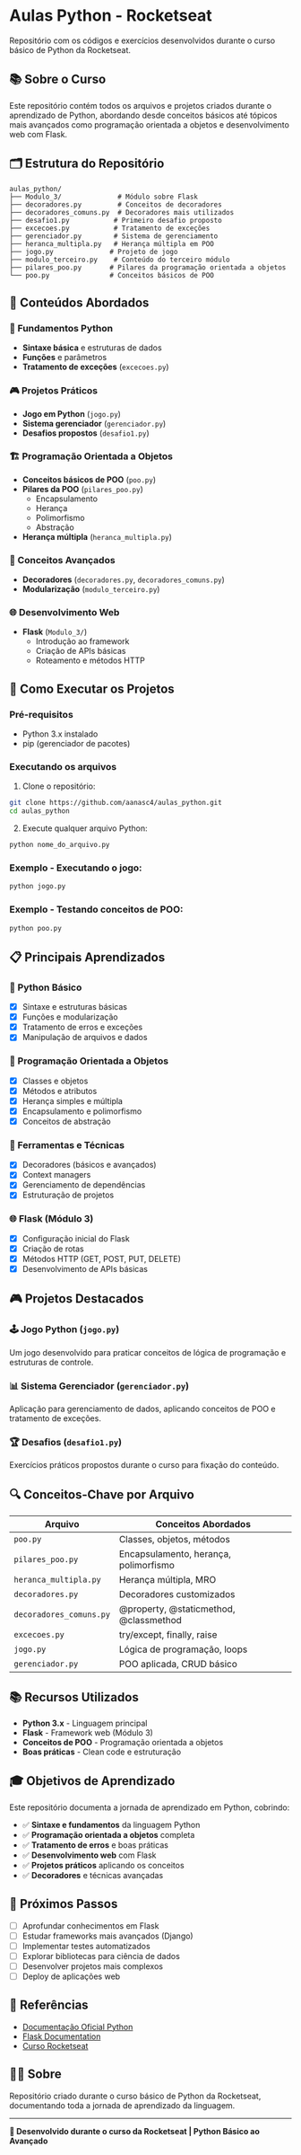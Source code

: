# Aulas Python - Rocketseat

Repositório com os códigos e exercícios desenvolvidos durante o curso básico de Python da Rocketseat.

## 📚 Sobre o Curso

Este repositório contém todos os arquivos e projetos criados durante o aprendizado de Python, abordando desde conceitos básicos até tópicos mais avançados como programação orientada a objetos e desenvolvimento web com Flask.

## 🗂️ Estrutura do Repositório

```
aulas_python/
├── Modulo_3/              # Módulo sobre Flask
├── decoradores.py         # Conceitos de decoradores
├── decoradores_comuns.py  # Decoradores mais utilizados
├── desafio1.py           # Primeiro desafio proposto
├── excecoes.py           # Tratamento de exceções
├── gerenciador.py        # Sistema de gerenciamento
├── heranca_multipla.py   # Herança múltipla em POO
├── jogo.py              # Projeto de jogo
├── modulo_terceiro.py    # Conteúdo do terceiro módulo
├── pilares_poo.py       # Pilares da programação orientada a objetos
└── poo.py               # Conceitos básicos de POO
```

## 📖 Conteúdos Abordados

### 🎯 Fundamentos Python
- **Sintaxe básica** e estruturas de dados
- **Funções** e parâmetros
- **Tratamento de exceções** (`excecoes.py`)

### 🎮 Projetos Práticos
- **Jogo em Python** (`jogo.py`)
- **Sistema gerenciador** (`gerenciador.py`)
- **Desafios propostos** (`desafio1.py`)

### 🏗️ Programação Orientada a Objetos
- **Conceitos básicos de POO** (`poo.py`)
- **Pilares da POO** (`pilares_poo.py`)
  - Encapsulamento
  - Herança
  - Polimorfismo
  - Abstração
- **Herança múltipla** (`heranca_multipla.py`)

### 🔧 Conceitos Avançados
- **Decoradores** (`decoradores.py`, `decoradores_comuns.py`)
- **Modularização** (`modulo_terceiro.py`)

### 🌐 Desenvolvimento Web
- **Flask** (`Modulo_3/`)
  - Introdução ao framework
  - Criação de APIs básicas
  - Roteamento e métodos HTTP

## 🚀 Como Executar os Projetos

### Pré-requisitos
- Python 3.x instalado
- pip (gerenciador de pacotes)

### Executando os arquivos

1. Clone o repositório:
```bash
git clone https://github.com/aanasc4/aulas_python.git
cd aulas_python
```

2. Execute qualquer arquivo Python:
```bash
python nome_do_arquivo.py
```

### Exemplo - Executando o jogo:
```bash
python jogo.py
```

### Exemplo - Testando conceitos de POO:
```bash
python poo.py
```

## 📋 Principais Aprendizados

### 🐍 Python Básico
- [x] Sintaxe e estruturas básicas
- [x] Funções e modularização
- [x] Tratamento de erros e exceções
- [x] Manipulação de arquivos e dados

### 🎯 Programação Orientada a Objetos
- [x] Classes e objetos
- [x] Métodos e atributos
- [x] Herança simples e múltipla
- [x] Encapsulamento e polimorfismo
- [x] Conceitos de abstração

### 🔨 Ferramentas e Técnicas
- [x] Decoradores (básicos e avançados)
- [x] Context managers
- [x] Gerenciamento de dependências
- [x] Estruturação de projetos

### 🌐 Flask (Módulo 3)
- [x] Configuração inicial do Flask
- [x] Criação de rotas
- [x] Métodos HTTP (GET, POST, PUT, DELETE)
- [x] Desenvolvimento de APIs básicas

## 🎮 Projetos Destacados

### 🕹️ Jogo Python (`jogo.py`)
Um jogo desenvolvido para praticar conceitos de lógica de programação e estruturas de controle.

### 📊 Sistema Gerenciador (`gerenciador.py`)
Aplicação para gerenciamento de dados, aplicando conceitos de POO e tratamento de exceções.

### 🏆 Desafios (`desafio1.py`)
Exercícios práticos propostos durante o curso para fixação do conteúdo.

## 🔍 Conceitos-Chave por Arquivo

| Arquivo | Conceitos Abordados |
|---------|-------------------|
| `poo.py` | Classes, objetos, métodos |
| `pilares_poo.py` | Encapsulamento, herança, polimorfismo |
| `heranca_multipla.py` | Herança múltipla, MRO |
| `decoradores.py` | Decoradores customizados |
| `decoradores_comuns.py` | @property, @staticmethod, @classmethod |
| `excecoes.py` | try/except, finally, raise |
| `jogo.py` | Lógica de programação, loops |
| `gerenciador.py` | POO aplicada, CRUD básico |

## 📚 Recursos Utilizados

- **Python 3.x** - Linguagem principal
- **Flask** - Framework web (Módulo 3)
- **Conceitos de POO** - Programação orientada a objetos
- **Boas práticas** - Clean code e estruturação

## 🎓 Objetivos de Aprendizado

Este repositório documenta a jornada de aprendizado em Python, cobrindo:

- ✅ **Sintaxe e fundamentos** da linguagem Python
- ✅ **Programação orientada a objetos** completa
- ✅ **Tratamento de erros** e boas práticas
- ✅ **Desenvolvimento web** com Flask
- ✅ **Projetos práticos** aplicando os conceitos
- ✅ **Decoradores** e técnicas avançadas

## 🚀 Próximos Passos

- [ ] Aprofundar conhecimentos em Flask
- [ ] Estudar frameworks mais avançados (Django)
- [ ] Implementar testes automatizados
- [ ] Explorar bibliotecas para ciência de dados
- [ ] Desenvolver projetos mais complexos
- [ ] Deploy de aplicações web

## 📖 Referências

- [Documentação Oficial Python](https://docs.python.org/3/)
- [Flask Documentation](https://flask.palletsprojects.com/)
- [Curso Rocketseat](https://rocketseat.com.br/)

## 👩‍💻 Sobre

Repositório criado durante o curso básico de Python da Rocketseat, documentando toda a jornada de aprendizado da linguagem.

---

**🚀 Desenvolvido durante o curso da Rocketseat | Python Básico ao Avançado**
